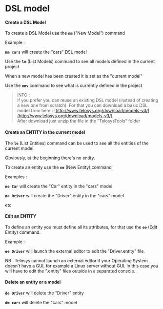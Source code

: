 # DSL model

#### Create a DSL Model

To create a DSL Model use the **`nm`** \("New Model"\) command

Example :

**`nm cars`** will create the "cars" DSL model

Use the **`lm`** \(List Models\) command to see all models defined in the current project

When a new model has been created it is set as the "current model"

Use the **`env`** command to see what is currently defined in the project

> INFO :  
> If you prefer you can reuse an existing DSL model \(instead of creating a new one from scratch\). For that you can download a basic DSL model from here : [http://www.telosys.org/download/models-v3/](http://www.telosys.org/download/models-v3/)  
> After download just unzip the file in the "TelosysTools" folder

#### Create an ENTITY in the current model

The **`le`** \(List Entities\) command can be used to see all the entities of the current model

Obviously, at the beginning there's no entity.

To create an entity use the **`ne`** \(New Entity\) command

Examples :

**`ne Car`** will create the "Car" entity in the "cars" model

**`ne Driver`** will create the "Driver" entity in the "cars" model

etc

#### Edit an ENTITY

To define an entity you must define all its attributes, for that use the **`ee`** \(Edit Entity\) command.

Example :

**`ee Driver`** will launch the external editor to edit the "Driver.entity" file.

NB : Telosys cannot launch an external editor if your Operating System doesn't have a GUI, for example a Linux server without GUI. In this case you will have to edit the ".entity" files outside in a separated console.

#### Delete an entity or a model

**`de Driver`** will delete the "Driver" entity

**`dm cars`** will delete the "cars" model

